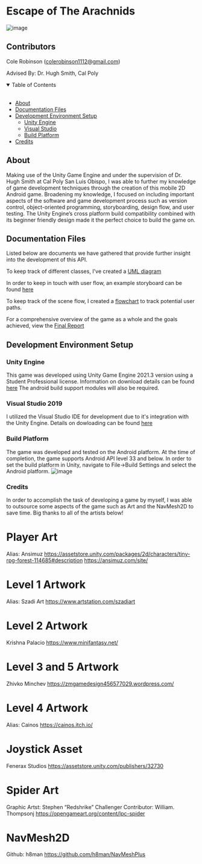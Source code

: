 # Escape of The Arachnids
![image](https://github.com/crobin27/escape-of-the-arachnids/assets/76970281/c282499d-563f-43fc-a72c-b6f4467fc271)
## Contributors
Cole Robinson (colerobinson1112@gmail.com)

Advised By: Dr. Hugh Smith, Cal Poly

<details open="open">
<summary>Table of Contents</summary>
<br>

- [About](#about)
- [Documentation Files](#documentation-files)
- [Development Environment Setup](#development-environment-setup)
    - [Unity Engine](#unity-engine)
    - [Visual Studio](#visual-studio-2019)
    - [Build Platform](#build-platform)
- [Credits](#credits)
</details>

## About
Making use of the Unity Game Engine and under the supervision of Dr. Hugh Smith at Cal Poly San Luis Obispo, I was able to further my knowledge of game development techniques through the creation of this mobile 2D Android game. Broadening my knowledge, I focused on including important aspects of the software and game development process such as version control, object-oriented programming, storyboarding, design flow, and user testing. The Unity Engine’s cross platform build compatibility combined with its beginner friendly design made it the perfect choice to build the game on. 

## Documentation Files
Listed below are documents we have gathered that provide further insight into the development of this API.

To keep track of different classes, I've created a [UML diagram](documentation/UML_DIAGRAM.pdf)

In order to keep in touch with user flow, an example storyboard can be found [here](documentation/STORYBOARD.pdf)

To keep track of the scene flow, I created a [flowchart](documentation/FLOWCHART.pdf) to track potential user paths. 

For a comprehensive overview of the game as a whole and the goals achieved, view the [Final Report](documentation/FINAL_REPORT.pdf)

## Development Environment Setup

### Unity Engine
This game was developed using Unity Game Engine 2021.3 version using a Student Professional license. Information on download details can be found [here](https://unity.com/) The android build support modules will also be required. 

### Visual Studio 2019
I utilized the Visual Studio IDE for development due to it's integration with the Unity Engine. Details on dowloading can be found [here](https://visualstudio.microsoft.com/)

### Build Platform
The game was developed and tested on the Android platform. At the time of completion, the game supports Android API level 33 and below. In order to set the build platform in Unity, navigate to File->Build Settings and select the Android platform. ![image](https://github.com/crobin27/escape-of-the-arachnids/assets/76970281/7b670a2f-af09-4f5e-a1e7-a49f925ef9e3)

### Credits
In order to accomplish the task of developing a game by myself, I was able to outsource some aspects of the game such as Art and the NavMesh2D to save time. Big thanks to all of the artists below!

# Player Art 
Alias: Ansimuz
https://assetstore.unity.com/packages/2d/characters/tiny-rpg-forest-114685#description
https://ansimuz.com/site/

# Level 1 Artwork
Alias: Szadi Art
https://www.artstation.com/szadiart

# Level 2 Artwork
Krishna Palacio
https://www.minifantasy.net/

# Level 3 and 5 Artwork
Zhivko Minchev
https://zmgamedesign456577029.wordpress.com/

# Level 4 Artwork
Alias: Cainos
https://cainos.itch.io/

# Joystick Asset
Fenerax Studios
https://assetstore.unity.com/publishers/32730

# Spider Art
Graphic Artst: Stephen “Redshrike” Challenger
Contributor: William. Thompsonj
https://opengameart.org/content/lpc-spider

# NavMesh2D
Github: h8man
https://github.com/h8man/NavMeshPlus



